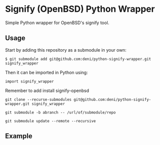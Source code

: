 # Signify (OpenBSD) Python Wrapper
Simple Python wrapper for OpenBSD's signify tool.

## Usage
Start by adding this repository as a submodule in your own:
```
$ git submodule add git@github.com:deni/python-signify-wrapper.git signify_wrapper
```

Then it can be imported in Python using:
```
import signify_wrapper
```

Remember to add install signify-openbsd
```
git clone --recurse-submodules git@github.com:deni/python-signify-wrapper.git signify_wrapper
```
```
git submodule -b abranch -- /url/of/submodule/repo
```
```
git submodule update --remote --recursive
```

## Example
